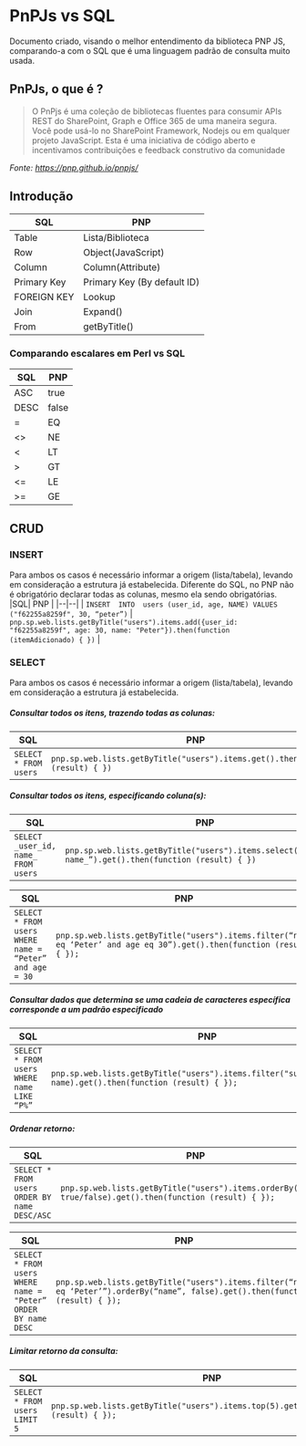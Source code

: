 
# PnPJs vs SQL

Documento criado, visando o melhor entendimento da biblioteca PNP JS, comparando-a com o SQL que é uma linguagem padrão de consulta muito usada.

  ## PnPJs, o que é ?
  

> O PnPjs é uma coleção de bibliotecas fluentes para consumir APIs
> REST do SharePoint, Graph e Office 365 de uma maneira segura. Você
> pode usá-lo no SharePoint Framework, Nodejs ou em qualquer projeto
> JavaScript. Esta é uma iniciativa de código aberto e incentivamos
> contribuições e feedback construtivo da comunidade

*Fonte: https://pnp.github.io/pnpjs/*

## Introdução

| SQL | PNP |
|--|--|
| Table | Lista/Biblioteca |
|Row|Object(JavaScript)|
|Column|Column(Attribute)|
|Primary Key|Primary Key (By default ID)|
| FOREIGN KEY|Lookup|
| Join|Expand()|
| From |getByTitle()|

### Comparando escalares em Perl vs SQL

| SQL | PNP |
|--|--|
| ASC| true |
|DESC|false|
|=|EQ|
|<>|NE|
| <|LT|
| >|GT|
| <=|LE|
| >=|GE|

## CRUD

### INSERT
Para ambos os casos é necessário informar a origem (lista/tabela), levando em consideração a estrutura já estabelecida. Diferente do SQL, no PNP não é obrigatório declarar todas as colunas, mesmo ela sendo obrigatórias.
|SQL| PNP |
|--|--|
| ```INSERT  INTO  users (user_id, age, NAME) VALUES  ("f62255a8259f", 30, “peter”)``` | ``` pnp.sp.web.lists.getByTitle("users").items.add({user_id: "f62255a8259f", age: 30, name: "Peter"}).then(function (itemAdicionado) { }) ``` |

### SELECT
Para ambos os casos é necessário informar a origem (lista/tabela), levando em consideração a estrutura já estabelecida.

#####  Consultar todos os itens, trazendo todas as colunas:
|SQL| PNP |
|--|--|
| ```SELECT * FROM users``` | ```pnp.sp.web.lists.getByTitle("users").items.get().then(function (result) { }) ``` |

#####  Consultar todos os itens, especificando coluna(s):
|SQL| PNP |
|--|--|
| ```SELECT _user_id, name_ FROM users``` | ```pnp.sp.web.lists.getByTitle("users").items.select(“_user_id, name_”).get().then(function (result) { }) ``` |

|SQL| PNP |
|--|--|
| ```SELECT * FROM users WHERE name = “Peter” and age = 30``` | ```pnp.sp.web.lists.getByTitle("users").items.filter(“name eq ‘Peter’ and age eq 30”).get().then(function (result) { }); ``` |

#####  Consultar dados que determina se uma cadeia de caracteres específica corresponde a um padrão especificado
|SQL| PNP |
|--|--|
| ```SELECT * FROM users WHERE name LIKE “P%”``` | ```pnp.sp.web.lists.getByTitle("users").items.filter("substringof('P', name).get().then(function (result) { }); ``` |
 
#####  Ordenar retorno:
|SQL| PNP |
|--|--|
| ```SELECT * FROM users ORDER BY name DESC/ASC ``` | ```pnp.sp.web.lists.getByTitle("users").items.orderBy(“name”, true/false).get().then(function (result) { }); ``` |
 
|SQL| PNP |
|--|--|
| ```SELECT * FROM users WHERE name = "Peter” ORDER BY name DESC ``` | ```pnp.sp.web.lists.getByTitle("users").items.filter(“name eq ‘Peter’”).orderBy(“name”, false).get().then(function (result) { }); ``` |

#####  Limitar retorno da consulta:
|SQL| PNP |
|--|--|
| ```SELECT * FROM users LIMIT 5 ``` | ```pnp.sp.web.lists.getByTitle("users").items.top(5).get().then(function (result) { }); ``` |

